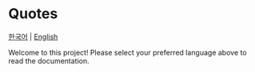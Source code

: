# Quotes

[한국어](README.ko.md) | [English](README.en.md)

Welcome to this project! Please select your preferred language above to read the documentation.

